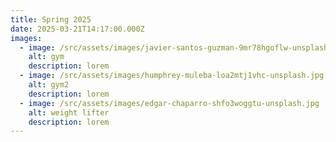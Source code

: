 ```yaml
---
title: Spring 2025
date: 2025-03-21T14:17:00.000Z
images:
  - image: /src/assets/images/javier-santos-guzman-9mr78hgoflw-unsplash.jpg
    alt: gym
    description: lorem
  - image: /src/assets/images/humphrey-muleba-loa2mtj1vhc-unsplash.jpg
    alt: gym2
    description: lorem
  - image: /src/assets/images/edgar-chaparro-shfo3woggtu-unsplash.jpg
    alt: weight lifter
    description: lorem
---
```

